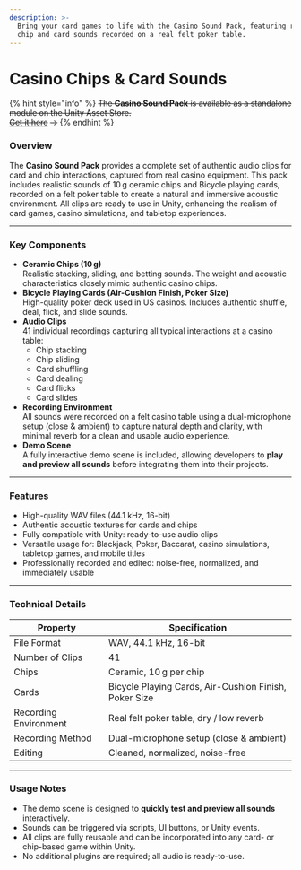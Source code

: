```yaml
---
description: >-
  Bring your card games to life with the Casino Sound Pack, featuring realistic
  chip and card sounds recorded on a real felt poker table.
---
```


# Casino Chips & Card Sounds

{% hint style="info" %}
~~The **Casino Sound Pack** is available as a standalone module on the Unity Asset Store.~~\
[~~Get it here~~](https://u3d.as/3FYc) ~~→~~
{% endhint %}

### Overview

The **Casino Sound Pack** provides a complete set of authentic audio clips for card and chip interactions, captured from real casino equipment. This pack includes realistic sounds of 10 g ceramic chips and Bicycle playing cards, recorded on a felt poker table to create a natural and immersive acoustic environment. All clips are ready to use in Unity, enhancing the realism of card games, casino simulations, and tabletop experiences.

***

### Key Components

* **Ceramic Chips (10 g)**\
  Realistic stacking, sliding, and betting sounds. The weight and acoustic characteristics closely mimic authentic casino chips.
* **Bicycle Playing Cards (Air-Cushion Finish, Poker Size)**\
  High-quality poker deck used in US casinos. Includes authentic shuffle, deal, flick, and slide sounds.
* **Audio Clips**\
  41 individual recordings capturing all typical interactions at a casino table:
  * Chip stacking
  * Chip sliding
  * Card shuffling
  * Card dealing
  * Card flicks
  * Card slides
* **Recording Environment**\
  All sounds were recorded on a felt casino table using a dual-microphone setup (close & ambient) to capture natural depth and clarity, with minimal reverb for a clean and usable audio experience.
* **Demo Scene**\
  A fully interactive demo scene is included, allowing developers to **play and preview all sounds** before integrating them into their projects.

***

### Features

* High-quality WAV files (44.1 kHz, 16-bit)
* Authentic acoustic textures for cards and chips
* Fully compatible with Unity: ready-to-use audio clips
* Versatile usage for: Blackjack, Poker, Baccarat, casino simulations, tabletop games, and mobile titles
* Professionally recorded and edited: noise-free, normalized, and immediately usable

***

### Technical Details

| Property              | Specification                                         |
| --------------------- | ----------------------------------------------------- |
| File Format           | WAV, 44.1 kHz, 16-bit                                 |
| Number of Clips       | 41                                                    |
| Chips                 | Ceramic, 10 g per chip                                |
| Cards                 | Bicycle Playing Cards, Air-Cushion Finish, Poker Size |
| Recording Environment | Real felt poker table, dry / low reverb               |
| Recording Method      | Dual-microphone setup (close & ambient)               |
| Editing               | Cleaned, normalized, noise-free                       |

***

### Usage Notes

* The demo scene is designed to **quickly test and preview all sounds** interactively.
* Sounds can be triggered via scripts, UI buttons, or Unity events.
* All clips are fully reusable and can be incorporated into any card- or chip-based game within Unity.
* No additional plugins are required; all audio is ready-to-use.
